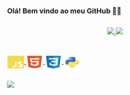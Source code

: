 ### Olá! Bem vindo ao meu GitHub 🧑‍🏫
##
<div align="center">
  <a href="https://github.com/Gustax0">
  <img height="180em" src="https://github-readme-stats.vercel.app/api?username=Gustax0&show_icons=true&theme=dark"/>
  <img height="180em" src="https://github-readme-stats.vercel.app/api/top-langs/?username=Gustax0&layout=compact&langs_count=7&theme=dark"/>
</div>

  ##
  
<div style="display: inline_block"><br>
  <img align="center" alt="Js" height="30" width="40" src="https://raw.githubusercontent.com/devicons/devicon/master/icons/javascript/javascript-plain.svg">
  <img align="center" alt="HTML" height="30" width="40" src="https://raw.githubusercontent.com/devicons/devicon/master/icons/html5/html5-original.svg">
  <img align="center" alt="CSS" height="30" width="40" src="https://raw.githubusercontent.com/devicons/devicon/master/icons/css3/css3-original.svg">
  <img align="center" alt="Python" height="30" width="40" src="https://raw.githubusercontent.com/devicons/devicon/master/icons/python/python-original.svg">
</div>

  ##
  
<div>
<a href=www.linkedin.com/in/gustax0 target="_blank"><img src="https://img.shields.io/badge/-LinkedIn-%230077B5?style=for-the-badge&logo=linkedin&logoColor=white" target="_blank"></a>
</div>

